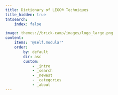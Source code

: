 ```yaml
---
title: Dictionary of LEGO® Techniques
title_hidden: true
tntsearch:
    index: false

image: themes://brick-camp/images/logo_large.png
content:
    items: '@self.modular'
    order:
        by: default
        dir: asc
        custom:
            - _intro
            - _search
            - _newest
            - _categories
            - _about
---
```

